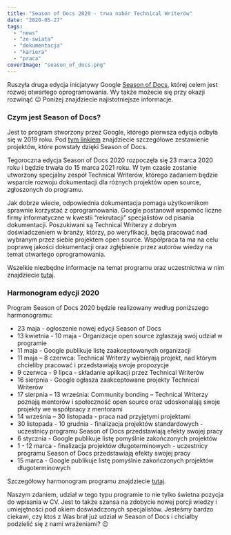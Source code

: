 ```yaml
---
title: "Season of Docs 2020 - trwa nabór Technical Writerów"
date: "2020-05-27"
tags:
  - "news"
  - "ze-swiata"
  - "dokumentacja"
  - "kariera"
  - "praca"
coverImage: "season_of_docs.png"
---
```


Ruszyła druga edycja inicjatywy Google
[Season of Docs](https://developers.google.com/season-of-docs), której celem
jest rozwój otwartego oprogramowania. Wy także możecie się przy okazji rozwinąć
😉 Poniżej znajdziecie najistotniejsze informacje.

### Czym jest Season of Docs?

Jest to program stworzony przez Google, którego pierwsza edycja odbyła się w
2019 roku. Pod
[tym linkiem](https://developers.google.com/season-of-docs/docs/2019/participants)
znajdziecie szczegółowe zestawienie projektów, które powstały dzięki Season of
Docs.

Tegoroczna edycja Season of Docs 2020 rozpoczęła się 23 marca 2020 roku i będzie
trwała do 15 marca 2021 roku. W tym czasie zostanie utworzony specjalny zespół
Technical Writerów, którego zadaniem będzie wsparcie rozwoju dokumentacji dla
różnych projektów open source, zgłoszonych do programu.

Jak dobrze wiecie, odpowiednia dokumentacja pomaga użytkownikom sprawnie
korzystać z oprogramowania. Google postanowił wspomóc liczne firmy informatyczne
w kwestii “rekrutacji” specjalistów od pisania dokumentacji. Poszukiwani są
Technical Writerzy z dobrym doświadczeniem w branży, którzy, po weryfikacji,
będą pracować nad wybranym przez siebie projektem open source. Współpraca ta ma
na celu poprawę jakości dokumentacji oraz zgłębienie przez autorów wiedzy na
temat otwartego oprogramowania.

Wszelkie niezbędne informacje na temat programu oraz uczestnictwa w nim
znajdziecie [tutaj](https://developers.google.com/season-of-docs).

### Harmonogram edycji 2020

Program Season of Docs 2020 będzie realizowany według poniższego harmonogramu:

- 23 maja - ogłoszenie nowej edycji Season of Docs
- 13 kwietnia - 10 maja - Organizacje open source zgłaszają swój udział w
  programie
- 11 maja - Google publikuje listę zaakceptowanych organizacji
- 11 maja – 8 czerwca: Technical Writerzy wybierają projekt, nad którym
  chcieliby pracować i przedstawiają swoje propozycje
- 9 czerwca - 9 lipca - składanie aplikacji przez Technical Writerów
- 16 sierpnia - Google ogłasza zaakceptowane projekty Technical Writerów
- 17 sierpnia – 13 września: Community bonding – Technical Writerzy poznają
  mentorów i społeczność open source oraz udoskonalają swoje projekty we
  współpracy z mentorami
- 14 września – 30 listopada - praca nad przyjętymi projektami
- 30 listopada - 10 grudnia - finalizacja projektów standardowych - uczestnicy
  programu Season of Docs przedstawiają efekty swojej pracy
- 6 stycznia - Google publikuje listę pomyślnie zakończonych projektów
- 1 - 12 marca - finalizacja projektów długoterminowych - uczestnicy programu
  Season of Docs przedstawiają efekty swojej pracy
- 15 marca - Google publikuje listę pomyślnie zakończonych projektów
  długoterminowych

Szczegółowy harmonogram programu znajdziecie
[tutaj](https://developers.google.com/season-of-docs/docs/timeline).

Naszym zdaniem, udział w tego typu programie to nie tylko świetna pozycja do
wpisania w CV. Jest to także szansa na zdobycie nowej porcji wiedzy i
umiejętności pod okiem doświadczonych specjalistów. Jesteśmy bardzo ciekawi, czy
ktoś z Was brał już udział w Season of Docs i chciałby podzielić się z nami
wrażeniami? 😉
